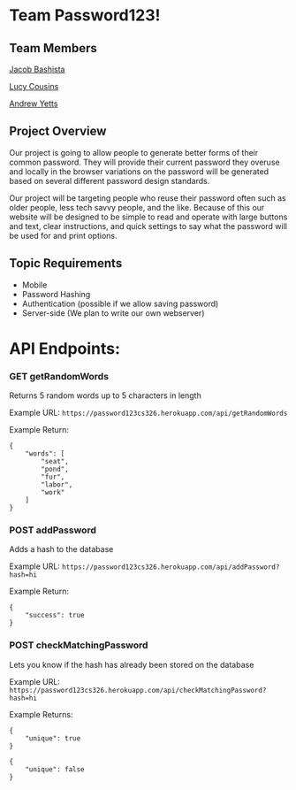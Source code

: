 # Team Password123!

## Team Members
[Jacob Bashista](https://github.com/lcousins/Password123-/blob/master/team/JACOB_BASHISTA.md)

[Lucy Cousins](https://github.com/lcousins/Password123-/blob/master/team/LUCY_COUSINS.md)

[Andrew Yetts](https://github.com/lcousins/Password123-/blob/master/team/ANDREW_YETTS.md)

## Project Overview
Our project is going to allow people to generate better forms of their common password. They will provide their current password they overuse and locally in the browser variations on the password will be generated based on several different password design standards.

Our project will be targeting people who reuse their password often such as older people, less tech savvy people, and the like. Because of this our website will be designed to be simple to read and operate with large buttons and text, clear instructions, and quick settings to say what the password will be used for and print options.


## Topic Requirements
- Mobile
- Password Hashing
- Authentication (possible if we allow saving password)
- Server-side (We plan to write our own webserver)


# API Endpoints:
### GET getRandomWords

Returns 5 random words up to 5 characters in length

Example URL: `https://password123cs326.herokuapp.com/api/getRandomWords`

Example Return:
```
{
    "words": [
        "seat",
        "pond",
        "fur",
        "labor",
        "work"
    ]
}
```

### POST addPassword

Adds a hash to the database

Example URL: `https://password123cs326.herokuapp.com/api/addPassword?hash=hi`

Example Return:
```
{
    "success": true
}
```


### POST checkMatchingPassword

Lets you know if the hash has already been stored on the database

Example URL: `https://password123cs326.herokuapp.com/api/checkMatchingPassword?hash=hi`

Example Returns:
```
{
    "unique": true
}
```
```
{
    "unique": false
}
```
